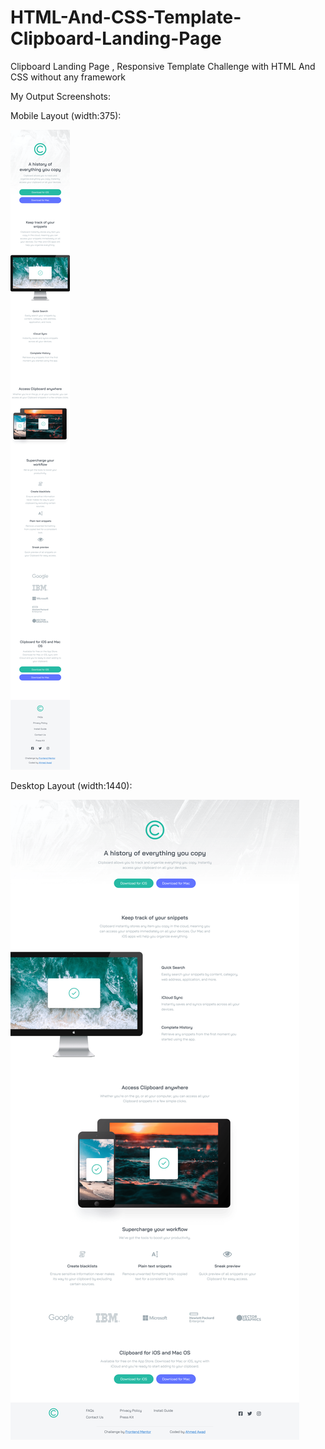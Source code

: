 # HTML-And-CSS-Template-Clipboard-Landing-Page

Clipboard Landing Page , Responsive Template Challenge with HTML And CSS without any framework

My Output Screenshots:

Mobile Layout (width:375):

![Output](/My-Output-Screenshots/Mobile.png)

Desktop Layout (width:1440):

![Output](/My-Output-Screenshots/Desktop.png)
